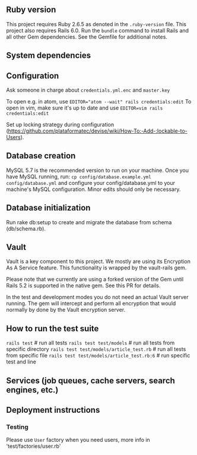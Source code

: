 ## Ruby version

  This project requires Ruby 2.6.5 as denoted in the `.ruby-version` file. This project also requires Rails 6.0. Run the `bundle` command to install Rails and all other Gem dependencies. See the Gemfile for additional notes.

## System dependencies

## Configuration
  Ask someone in charge about `credentials.yml.enc` and `master.key`

  To open e.g. in atom, use `EDITOR="atom --wait" rails credentials:edit`
  To open in vim, make sure it's up to date and use `EDITOR=vim rails credentials:edit`

  Set up locking strategy during configuration (https://github.com/plataformatec/devise/wiki/How-To:-Add-:lockable-to-Users).
## Database creation

  MySQL 5.7 is the recommended version to run on your machine. Once you have MySQL running, run:
  `cp config/database.example.yml config/database.yml`
  and configure your config/database.yml to your machine's MySQL configuration. Minor edits should only be necessary.

## Database initialization

  Run rake db:setup to create and migrate the database from schema (db/schema.rb).

## Vault
Vault is a key component to this project. We mostly are using its Encryption As A Service feature. This functionality is wrapped by the vault-rails gem.

Please note that we currently are using a forked version of the Gem until Rails 5.2 is supported in the native gem. See this PR for details.

In the test and development modes you do not need an actual Vault server running. The gem will intercept and perform all encryption that would normally by done by the Vault encryption server.
## How to run the test suite

  `rails test` # run all tests
  `rails test test/models` # run all tests from specific directory
  `rails test test/models/article_test.rb` # run all tests from specific file
  `rails test test/models/article_test.rb:6` # run specific test and line

## Services (job queues, cache servers, search engines, etc.)

## Deployment instructions

### Testing
Please use `User` factory when you need users, more info in 'test/factories/user.rb'
